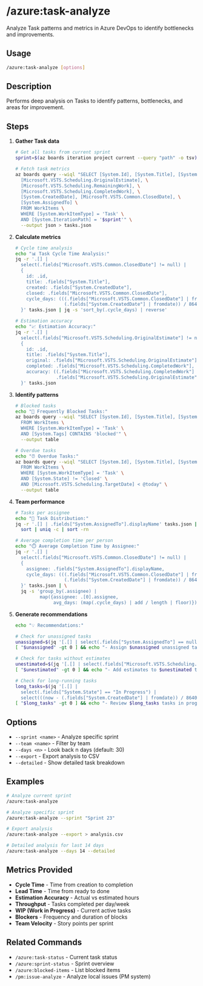 # /azure:task-analyze

Analyze Task patterns and metrics in Azure DevOps to identify bottlenecks and improvements.

## Usage

```bash
/azure:task-analyze [options]
```

## Description

Performs deep analysis on Tasks to identify patterns, bottlenecks, and areas for improvement.

## Steps

1. **Gather Task data**
   ```bash
   # Get all tasks from current sprint
   sprint=$(az boards iteration project current --query "path" -o tsv)

   # Fetch task metrics
   az boards query --wiql "SELECT [System.Id], [System.Title], [System.State], \
     [Microsoft.VSTS.Scheduling.OriginalEstimate], \
     [Microsoft.VSTS.Scheduling.RemainingWork], \
     [Microsoft.VSTS.Scheduling.CompletedWork], \
     [System.CreatedDate], [Microsoft.VSTS.Common.ClosedDate], \
     [System.AssignedTo] \
     FROM WorkItems \
     WHERE [System.WorkItemType] = 'Task' \
     AND [System.IterationPath] = '$sprint'" \
     --output json > tasks.json
   ```

2. **Calculate metrics**
   ```bash
   # Cycle time analysis
   echo "📊 Task Cycle Time Analysis:"
   jq -r '.[] |
     select(.fields["Microsoft.VSTS.Common.ClosedDate"] != null) |
     {
       id: .id,
       title: .fields["System.Title"],
       created: .fields["System.CreatedDate"],
       closed: .fields["Microsoft.VSTS.Common.ClosedDate"],
       cycle_days: (((.fields["Microsoft.VSTS.Common.ClosedDate"] | fromdate) -
                     (.fields["System.CreatedDate"] | fromdate)) / 86400 | floor)
     }' tasks.json | jq -s 'sort_by(.cycle_days) | reverse'

   # Estimation accuracy
   echo "📈 Estimation Accuracy:"
   jq -r '.[] |
     select(.fields["Microsoft.VSTS.Scheduling.OriginalEstimate"] != null) |
     {
       id: .id,
       title: .fields["System.Title"],
       original: .fields["Microsoft.VSTS.Scheduling.OriginalEstimate"],
       completed: .fields["Microsoft.VSTS.Scheduling.CompletedWork"],
       accuracy: ((.fields["Microsoft.VSTS.Scheduling.CompletedWork"] // 0) /
                  .fields["Microsoft.VSTS.Scheduling.OriginalEstimate"] * 100 | floor)
     }' tasks.json
   ```

3. **Identify patterns**
   ```bash
   # Blocked tasks
   echo "🚫 Frequently Blocked Tasks:"
   az boards query --wiql "SELECT [System.Id], [System.Title], [System.Tags] \
     FROM WorkItems \
     WHERE [System.WorkItemType] = 'Task' \
     AND [System.Tags] CONTAINS 'blocked'" \
     --output table

   # Overdue tasks
   echo "⏰ Overdue Tasks:"
   az boards query --wiql "SELECT [System.Id], [System.Title], [System.AssignedTo] \
     FROM WorkItems \
     WHERE [System.WorkItemType] = 'Task' \
     AND [System.State] != 'Closed' \
     AND [Microsoft.VSTS.Scheduling.TargetDate] < @today" \
     --output table
   ```

4. **Team performance**
   ```bash
   # Tasks per assignee
   echo "👥 Task Distribution:"
   jq -r '.[] | .fields["System.AssignedTo"].displayName' tasks.json | \
     sort | uniq -c | sort -rn

   # Average completion time per person
   echo "⏱️ Average Completion Time by Assignee:"
   jq -r '.[] |
     select(.fields["Microsoft.VSTS.Common.ClosedDate"] != null) |
     {
       assignee: .fields["System.AssignedTo"].displayName,
       cycle_days: (((.fields["Microsoft.VSTS.Common.ClosedDate"] | fromdate) -
                     (.fields["System.CreatedDate"] | fromdate)) / 86400 | floor)
     }' tasks.json | \
     jq -s 'group_by(.assignee) |
            map({assignee: .[0].assignee,
                 avg_days: (map(.cycle_days) | add / length | floor)})'
   ```

5. **Generate recommendations**
   ```bash
   echo "💡 Recommendations:"

   # Check for unassigned tasks
   unassigned=$(jq '[.[] | select(.fields["System.AssignedTo"] == null)] | length' tasks.json)
   [ "$unassigned" -gt 0 ] && echo "- Assign $unassigned unassigned tasks"

   # Check for tasks without estimates
   unestimated=$(jq '[.[] | select(.fields["Microsoft.VSTS.Scheduling.OriginalEstimate"] == null)] | length' tasks.json)
   [ "$unestimated" -gt 0 ] && echo "- Add estimates to $unestimated tasks"

   # Check for long-running tasks
   long_tasks=$(jq '[.[] |
     select(.fields["System.State"] == "In Progress") |
     select(((now - (.fields["System.CreatedDate"] | fromdate)) / 86400) > 5)] | length' tasks.json)
   [ "$long_tasks" -gt 0 ] && echo "- Review $long_tasks tasks in progress > 5 days"
   ```

## Options

- `--sprint <name>` - Analyze specific sprint
- `--team <name>` - Filter by team
- `--days <n>` - Look back n days (default: 30)
- `--export` - Export analysis to CSV
- `--detailed` - Show detailed task breakdown

## Examples

```bash
# Analyze current sprint
/azure:task-analyze

# Analyze specific sprint
/azure:task-analyze --sprint "Sprint 23"

# Export analysis
/azure:task-analyze --export > analysis.csv

# Detailed analysis for last 14 days
/azure:task-analyze --days 14 --detailed
```

## Metrics Provided

- **Cycle Time** - Time from creation to completion
- **Lead Time** - Time from ready to done
- **Estimation Accuracy** - Actual vs estimated hours
- **Throughput** - Tasks completed per day/week
- **WIP (Work in Progress)** - Current active tasks
- **Blockers** - Frequency and duration of blocks
- **Team Velocity** - Story points per sprint

## Related Commands

- `/azure:task-status` - Current task status
- `/azure:sprint-status` - Sprint overview
- `/azure:blocked-items` - List blocked items
- `/pm:issue-analyze` - Analyze local issues (PM system)
